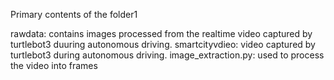 Primary contents of the folder1

rawdata:  contains images processed from the realtime video captured by turtlebot3 duuring autonomous driving.
smartcityvdieo:  video captured by turtlebot3 during autonomous driving.
image_extraction.py:  used to process the video into frames 
        